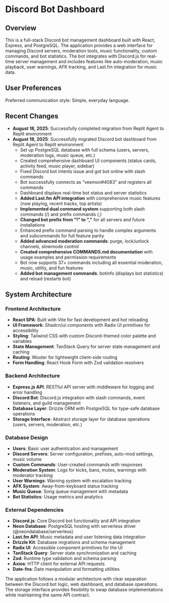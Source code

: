 # Discord Bot Dashboard

## Overview

This is a full-stack Discord bot management dashboard built with React, Express, and PostgreSQL. The application provides a web interface for managing Discord servers, moderation tools, music functionality, custom commands, and bot statistics. The bot integrates with Discord.js for real-time server management and includes features like auto-moderation, music playback, user warnings, AFK tracking, and Last.fm integration for music data.

## User Preferences

Preferred communication style: Simple, everyday language.

## Recent Changes

- **August 18, 2025**: Successfully completed migration from Replit Agent to Replit environment
- **August 18, 2025**: Successfully migrated Discord bot dashboard from Replit Agent to Replit environment
  - Set up PostgreSQL database with full schema (users, servers, moderation logs, music queue, etc.)
  - Created comprehensive dashboard UI components (status cards, activity feed, music player, sidebar)
  - Fixed Discord bot intents issue and got bot online with slash commands
  - Bot successfully connects as "veemon#4083" and registers all commands
  - Dashboard displays real-time bot status and server statistics
  - **Added Last.fm API integration** with comprehensive music features (now playing, recent tracks, top artists)
  - **Implemented dual command system** supporting both slash commands (/) and prefix commands (,)
  - **Changed bot prefix from "!" to ","** for all servers and future installations
  - Enhanced prefix command parsing to handle complex arguments and subcommands for full feature parity
  - **Added advanced moderation commands**: purge, lock/unlock channels, slowmode control
  - **Created comprehensive COMMANDS.md documentation** with usage examples and permission requirements
  - Bot now supports 37+ commands including all essential moderation, music, utility, and fun features
  - **Added bot management commands**: botinfo (displays bot statistics) and reload (restarts bot)

## System Architecture

### Frontend Architecture
- **React SPA**: Built with Vite for fast development and hot reloading
- **UI Framework**: Shadcn/ui components with Radix UI primitives for accessibility
- **Styling**: Tailwind CSS with custom Discord-themed color palette and variables
- **State Management**: TanStack Query for server state management and caching
- **Routing**: Wouter for lightweight client-side routing
- **Form Handling**: React Hook Form with Zod validation resolvers

### Backend Architecture
- **Express.js API**: RESTful API server with middleware for logging and error handling
- **Discord Bot**: Discord.js integration with slash commands, event listeners, and guild management
- **Database Layer**: Drizzle ORM with PostgreSQL for type-safe database operations
- **Storage Interface**: Abstract storage layer for database operations (users, servers, moderation, etc.)

### Database Design
- **Users**: Basic user authentication and management
- **Discord Servers**: Server configuration, prefixes, auto-mod settings, music volume
- **Custom Commands**: User-created commands with responses
- **Moderation System**: Logs for kicks, bans, mutes, warnings with moderator tracking
- **User Warnings**: Warning system with escalation tracking
- **AFK System**: Away-from-keyboard status tracking
- **Music Queue**: Song queue management with metadata
- **Bot Statistics**: Usage metrics and analytics

### External Dependencies

- **Discord.js**: Core Discord bot functionality and API integration
- **Neon Database**: PostgreSQL hosting with serverless driver (@neondatabase/serverless)
- **Last.fm API**: Music metadata and user listening data integration
- **Drizzle Kit**: Database migrations and schema management
- **Radix UI**: Accessible component primitives for the UI
- **TanStack Query**: Server state synchronization and caching
- **Zod**: Runtime type validation and schema parsing
- **Axios**: HTTP client for external API requests
- **Date-fns**: Date manipulation and formatting utilities

The application follows a modular architecture with clear separation between the Discord bot logic, web dashboard, and database operations. The storage interface provides flexibility to swap database implementations while maintaining the same API contract.